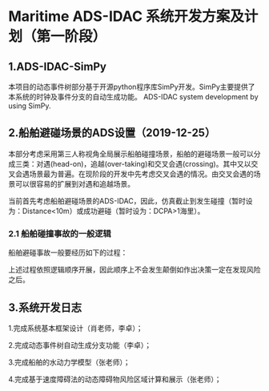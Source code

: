 # Maritime ADS-IDAC 系统开发方案及计划（第一阶段）
## 1.ADS-IDAC-SimPy
本项目的动态事件树部分基于开源python程序库SimPy开发。SimPy主要提供了本系统的时钟及事件分支的自动生成功能。
ADS-IDAC system development by using SimPy.
## 2.船舶避碰场景的ADS设置（2019-12-25）
本部分考虑采用第三人称视角全局展示船舶碰撞场景，船舶的避碰场景一般可以分成三类：对遇(head-on)，追越(over-taking)和交叉会遇(crossing)。其中又以交叉会遇场景最为普遍。在现阶段的开发中先考虑交叉会遇的情况。由交叉会遇的场景可以很容易的扩展到对遇和追越场景。

当前首先考虑船舶避碰场景的ADS-IDAC，因此，仿真截止到发生碰撞（暂时设为：Distance<10m）或成功避碰（暂时设为：DCPA>1海里）。
### 2.1 船舶碰撞事故的一般逻辑
船舶避碰事故一般要经历如下的过程：

上述过程依照逻辑顺序开展，因此顺序上不会发生颠倒如作出决策一定在发现风险之后。



## 3.系统开发日志
1.完成系统基本框架设计（肖老师，李卓）；

2.完成动态事件树自动生成分支功能（李卓）；

3.完成船舶的水动力学模型（张老师）；

4.完成基于速度障碍法的动态障碍物风险区域计算和展示（张老师）；
